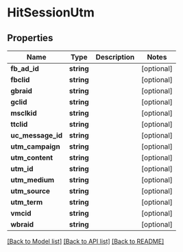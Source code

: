 # HitSessionUtm

## Properties
Name | Type | Description | Notes
------------ | ------------- | ------------- | -------------
**fb_ad_id** | **string** |  | [optional] 
**fbclid** | **string** |  | [optional] 
**gbraid** | **string** |  | [optional] 
**gclid** | **string** |  | [optional] 
**msclkid** | **string** |  | [optional] 
**ttclid** | **string** |  | [optional] 
**uc_message_id** | **string** |  | [optional] 
**utm_campaign** | **string** |  | [optional] 
**utm_content** | **string** |  | [optional] 
**utm_id** | **string** |  | [optional] 
**utm_medium** | **string** |  | [optional] 
**utm_source** | **string** |  | [optional] 
**utm_term** | **string** |  | [optional] 
**vmcid** | **string** |  | [optional] 
**wbraid** | **string** |  | [optional] 

[[Back to Model list]](../README.md#documentation-for-models) [[Back to API list]](../README.md#documentation-for-api-endpoints) [[Back to README]](../README.md)


